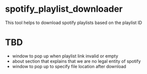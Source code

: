 # spotify_playlist_downloader

This tool helps to download spotify playlists based on the playlist ID


# TBD

- window to pop up when playlist link invalid or empty
- about section that explains that we are no legal entity of spotify
- window to pop up to specify file location after download
